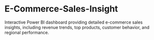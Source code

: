 # E-Commerce-Sales-Insight
Interactive Power BI dashboard providing detailed e-commerce sales insights, including revenue trends, top products, customer behavior, and regional performance.
